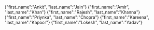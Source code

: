 {"first_name":"Ankit", "last_name":"Jain"}
{"first_name":"Amir", "last_name":"Khan"}
{"first_name":"Rajesh", "last_name":"Khanna"}
{"first_name":"Priynka", "last_name":"Chopra"}
{"first_name":"Kareena", "last_name":"Kapoor"}
{"first_name":"Lokesh", "last_name":"Yadav"}
